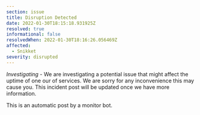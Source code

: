 ```yaml
---
section: issue
title: Disruption Detected
date: 2022-01-30T18:15:18.931925Z
resolved: true
informational: false
resolvedWhen: 2022-01-30T18:16:26.056469Z
affected:
  - Snikket
severity: disrupted
---
```

*Investigating* - We are investigating a potential issue that might affect the uptime of one our of services. We are sorry for any inconvenience this may cause you. This incident post will be updated once we have more information.

This is an automatic post by a monitor bot.
        